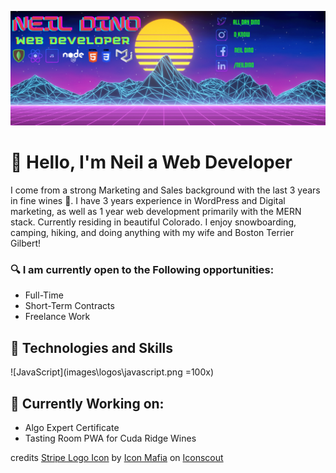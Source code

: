 ![Banner Image](./images/banner.png)

# &#128075; Hello, I'm Neil a Web Developer

I come from a strong Marketing and Sales background with the last 3 years in fine wines &#127863;.  I have 3 years experience in WordPress and Digital marketing, as well as 1 year web development primarily with the MERN stack.  Currently residing in beautiful Colorado.  I enjoy snowboarding, camping, hiking, and doing anything with my wife and Boston Terrier Gilbert!

### &#128269; I am currently open to the Following opportunities:
* Full-Time
* Short-Term Contracts
* Freelance Work

## &#129302; Technologies and Skills

![JavaScript](images\logos\javascript.png =100x)

## &#128296; Currently Working on: 

* Algo Expert Certificate
* Tasting Room PWA for Cuda Ridge Wines
<!--
**NGDino/NGDino** is a ✨ _special_ ✨ repository because its `README.md` (this file) appears on your GitHub profile.

Here are some ideas to get you started:

- 🔭 I’m currently working on ...
- 🌱 I’m currently learning ...
- 👯 I’m looking to collaborate on .P..
- 🤔 I’m looking for help with ...
- 💬 Ask me about ...
- 📫 How to reach me: ...
- 😄 Pronouns: ...
- ⚡ Fun fact: ...
-->


credits 
<a href="https://iconscout.com/icons/stripe" target="_blank">Stripe Logo Icon</a> by <a href="https://iconscout.com/contributors/icon-mafia">Icon Mafia</a> on <a href="https://iconscout.com">Iconscout</a>